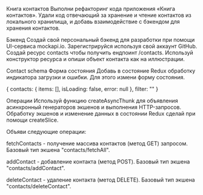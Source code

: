 Книга контактов Выполни рефакторинг кода приложения «Книга контактов». Удали код
отвечающий за хранение и чтение контактов из локального хранилища, и добавь
взаимодействие с бэкендом для хранения контактов.

Бэкенд Создай свой персональный бэкенд для разработки при помощи UI-сервиса
mockapi.io. Зарегистрируйся используя свой аккаунт GitHub. Создай ресурс
contacts чтобы получить ендпоинт /contacts. Используй конструктор ресурса и
опиши объект контакта как на иллюстрации.

Contact schema Форма состояния Добавь в состояние Redux обработку индикатора
загрузки и ошибки. Для этого измени форму состояния.

{ contacts: { items: [], isLoading: false, error: null }, filter: "" }

Операции Используй функцию createAsyncThunk для объявления асинхронный
генераторов экшенов и выполнения HTTP-запросов. Обработку экшенов и изменение
данных в состоянии Redux сделай при помощи createSlice.

Объяви следующие операции:

fetchContacts - получение массива контактов (метод GET) запросом. Базовый тип
экшена "contacts/fetchAll".

addContact - добавление контакта (метод POST). Базовый тип экшена
"contacts/addContact".

deleteContact - удаление контакта (метод DELETE). Базовый тип экшена
"contacts/deleteContact".

